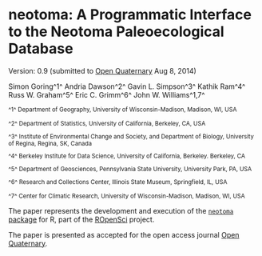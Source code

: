 neotoma: A Programmatic Interface to the Neotoma Paleoecological Database
=============

Version: 0.9 (submitted to [Open Quaternary](http://www.openquaternary.com/) Aug 8, 2014)

Simon Goring^1^
Andria Dawson^2^
Gavin L. Simpson^3^
Kathik Ram^4^
Russ W. Graham^5^
Eric C. Grimm^6^
John W. Williams^1,7^

<small>^1^ Department of Geography, University of Wisconsin-Madison, Madison, WI, USA

^2^ Department of Statistics, University of California, Berkeley, CA, USA

^3^ Institute of Environmental Change and Society, and Department of Biology, University of Regina, Regina, SK, Canada

^4^ Berkeley Institute for Data Science, University of California, Berkeley. Berkeley, CA

^5^ Department of Geosciences, Pennsylvania State University, University Park, PA, USA

^6^ Research and Collections Center, Illinois State Museum, Springfield, IL, USA

^7^ Center for Climatic Research, University of Wisconsin-Madison, Madison, WI, USA</small>

The paper represents the development and execution of the [`neotoma` package](https://github.com/ropensci/neotoma) for R, part of the [ROpenSci](http://ropensci.org) project.

The paper is presented as accepted for the open access journal [Open Quaternary](http://www.openquaternary.com/).